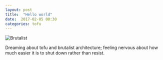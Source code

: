 ```yaml
---
layout: post
title:  "Hello world"
date:  2017-02-05 00:30
categories: tofu
---
```


![Brutalist](/img/blog/brutalist.gif)


Dreaming about tofu and brutalist architecture; feeling nervous about how much easier it is to shut down rather than resist.